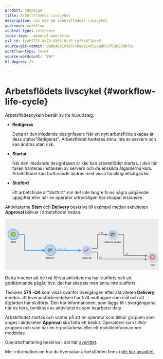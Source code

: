 ```yaml
---
product: campaign
title: Arbetsflödets livscykel
description: Läs mer om arbetsflödets livscykel
audience: workflow
content-type: reference
topic-tags: -general-operation
exl-id: fceb5752-dc73-4386-8c18-c4f3e6110ca5
source-git-commit: 98d646919fedc66ee9145522ad0c5f15b25dbf2e
workflow-type: tm+mt
source-wordcount: '267'
ht-degree: 2%

---
```


# Arbetsflödets livscykel {#workflow-life-cycle}

Arbetsflödescykeln består av tre huvudsteg.

* **Redigeras**

   Detta är den inledande designfasen: När ett nytt arbetsflöde skapas är dess status&quot;Redigeras&quot;. Arbetsflödet hanteras ännu inte av servern och kan ändras utan risk.

* **Startat**

   När den inledande designfasen är klar kan arbetsflödet startas. I den här fasen hanteras instansen av servern och de enskilda åtgärderna körs. Arbetsflödet kan fortfarande ändras med vissa försiktighetsåtgärder.

* **Slutförd**

   Ett arbetsflöde är&quot;Slutfört&quot; när det inte längre finns några pågående uppgifter eller när en operator uttryckligen har stoppat instansen.

Aktiviteterna **Start** och **Delivery** beskrivs till exempel medan aktiviteten **Approval** blinkar i arbetsflödet nedan.

![](assets/new-workflow-6.png)

Detta innebär att de två första aktiviteterna har slutförts och att godkännande pågår, dvs. det har skapats men ännu inte slutförts.

Tecknen **574 -OK** som visas ovanför övergången efter aktiviteten **Delivery** innebär att leveransförberedelsen har 574 mottagare som mål och att åtgärden har slutförts. Den här informationen, som läggs till i övergångarna när de körs, beräknas av aktiviteterna som bearbetar data.

Arbetsflödet startas och väntar på att en operator som tillhör gruppen som anges i aktiviteten **Approval** ska fatta ett beslut. Operatörer som tillhör gruppen och som har en e-postadress eller ett mobiltelefonnummer meddelas.

Operatorhantering beskrivs i det här [avsnittet](../../platform/using/access-management.md).

Mer information om hur du övervakar arbetsflöden finns i [det här avsnittet](../../workflow/using/monitoring-workflow-execution.md).
